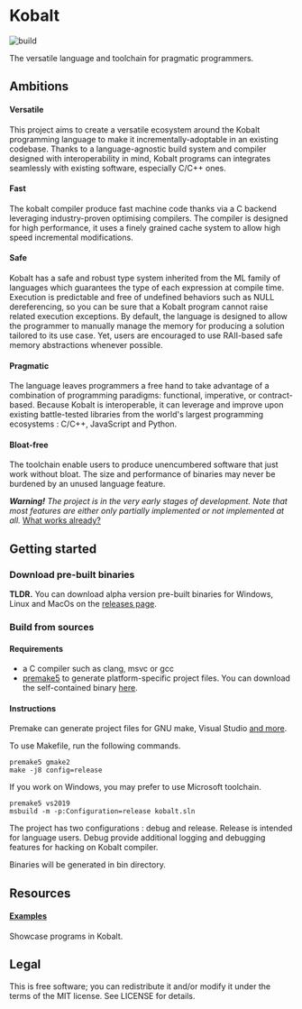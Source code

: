 # Kobalt
![build](https://github.com/abel0b/kobalt/workflows/build/badge.svg)

The versatile language and toolchain for pragmatic programmers.

## Ambitions
#### Versatile
This project aims to create a versatile ecosystem around the Kobalt programming language to make it incrementally-adoptable in an existing codebase. Thanks to a language-agnostic build system and compiler designed with interoperability in mind, Kobalt programs can integrates seamlessly with existing software, especially C/C++ ones.

#### Fast
The kobalt compiler produce fast machine code thanks via a C backend leveraging industry-proven optimising compilers. The compiler is designed for high performance, it uses a finely grained cache system to allow high speed incremental modifications.

#### Safe
Kobalt has a safe and robust type system inherited from the ML family of languages which guarantees the type of each expression at compile time. Execution is predictable and free of undefined behaviors such as NULL dereferencing, so you can be sure that a Kobalt program cannot raise related execution exceptions. By default, the language is designed to allow the programmer to manually manage the memory for producing a solution tailored to its use case. Yet, users are encouraged to use RAII-based safe memory abstractions whenever possible.

#### Pragmatic
The language leaves programmers a free hand to take advantage of a combination of programming paradigms: functional, imperative, or contract-based. Because Kobalt is interoperable, it can leverage and improve upon existing battle-tested libraries from the world's largest programming ecosystems : C/C++, JavaScript and Python.

#### Bloat-free
The toolchain enable users to produce unencumbered software that just work without bloat. The size and performance of binaries may never be burdened by an unused language feature.

***Warning!** The project is in the very early stages of development. Note that most features are either only partially implemented or not implemented at all.* [What works already?](https://github.com/abel0b/kobalt/tree/master/doc/examples)

## Getting started
### Download pre-built binaries
**TLDR.** You can download alpha version pre-built binaries for Windows, Linux and MacOs on the [releases page](https://github.com/abel0b/kobalt/releases).

### Build from sources
#### Requirements
- a C compiler such as clang, msvc or gcc
- [premake5](https://premake.github.io) to generate platform-specific project files. You can download the self-contained binary [here](https://premake.github.io/download.html).

#### Instructions
Premake can generate project files for GNU make, Visual Studio [and more](https://github.com/premake/premake-core/wiki/Using-Premake).

To use Makefile, run the following commands.
```shell
premake5 gmake2
make -j8 config=release
```

If you work on Windows, you may prefer to use Microsoft toolchain.
```shell
premake5 vs2019
msbuild -m -p:Configuration=release kobalt.sln
```

The project has two configurations : debug and release. Release is intended for language users. Debug provide additional logging and debugging features for hacking on Kobalt compiler.

Binaries will be generated in bin directory.

## Resources
#### [Examples](https://github.com/abel0b/kobalt/tree/master/doc/examples)
Showcase programs in Kobalt.

## Legal
This is free software; you can redistribute it and/or modify it under the terms of the MIT license. See LICENSE for details.

